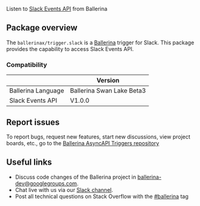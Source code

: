 Listen to [Slack Events API](https://api.slack.com/events) from Ballerina

## Package overview
The `ballerinax/trigger.slack` is a [Ballerina](https://ballerina.io/) trigger for Slack.
This package provides the capability to access Slack Events API.

### Compatibility
|                               | Version                        |
|-------------------------------|--------------------------------|
| Ballerina Language            | Ballerina Swan Lake Beta3      |
| Slack Events API              | V1.0.0                         | 

## Report issues
To report bugs, request new features, start new discussions, view project boards, etc., go to the [Ballerina AsyncAPI Triggers repository](https://github.com/ballerina-platform/asyncapi-triggers)

## Useful links
- Discuss code changes of the Ballerina project in [ballerina-dev@googlegroups.com](mailto:ballerina-dev@googlegroups.com).
- Chat live with us via our [Slack channel](https://ballerina.io/community/slack/).
- Post all technical questions on Stack Overflow with the [#ballerina](https://stackoverflow.com/questions/tagged/ballerina) tag